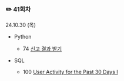 
### ✏️ 41회차

24.10.30 (목)

- Python

  - 74 [신고 결과 받기](https://school.programmers.co.kr/learn/courses/30/lessons/92334)
 
- SQL

  - 100 [User Activity for the Past 30 Days I](https://leetcode.com/problems/user-activity-for-the-past-30-days-i/description/)
